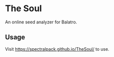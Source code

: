# The Soul
An online seed analyzer for Balatro. 

## Usage
Visit https://spectralpack.github.io/TheSoul/ to use.
